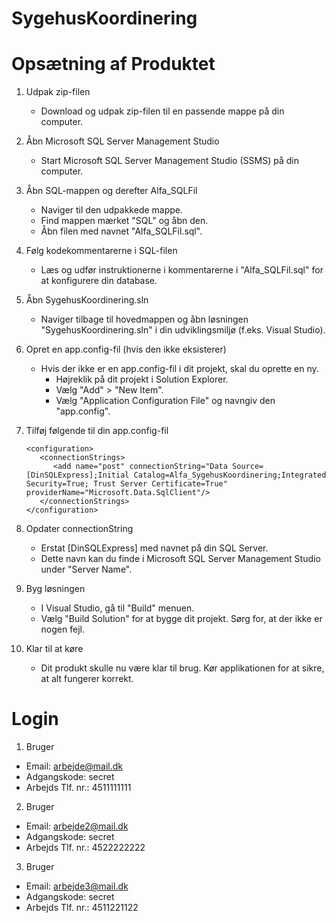 # SygehusKoordinering

# Opsætning af Produktet

1. Udpak zip-filen
   - Download og udpak zip-filen til en passende mappe på din computer.

2. Åbn Microsoft SQL Server Management Studio
   - Start Microsoft SQL Server Management Studio (SSMS) på din computer.

3. Åbn SQL-mappen og derefter Alfa_SQLFil
   - Naviger til den udpakkede mappe.
   - Find mappen mærket "SQL" og åbn den.
   - Åbn filen med navnet "Alfa_SQLFil.sql".

4. Følg kodekommentarerne i SQL-filen
   - Læs og udfør instruktionerne i kommentarerne i "Alfa_SQLFil.sql" for at konfigurere din database.

 5. Åbn SygehusKoordinering.sln
    - Naviger tilbage til hovedmappen og åbn løsningen "SygehusKoordinering.sln" i din udviklingsmiljø (f.eks. Visual Studio).

 6. Opret en app.config-fil (hvis den ikke eksisterer)
     - Hvis der ikke er en app.config-fil i dit projekt, skal du oprette en ny.
       - Højreklik på dit projekt i Solution Explorer.
       - Vælg "Add" > "New Item".
       - Vælg "Application Configuration File" og navngiv den "app.config".

7. Tilføj følgende til din app.config-fil
   ```
   <configuration>
      <connectionStrings>
         <add name="post" connectionString="Data Source=[DinSQLExpress];Initial Catalog=Alfa_SygehusKoordinering;Integrated Security=True; Trust Server Certificate=True" providerName="Microsoft.Data.SqlClient"/>
      </connectionStrings>
   </configuration>
   ```

8. Opdater connectionString
    - Erstat [DinSQLExpress] med navnet på din SQL Server.
    - Dette navn kan du finde i Microsoft SQL Server Management Studio under "Server Name".
9. Byg løsningen
    - I Visual Studio, gå til "Build" menuen.
    - Vælg "Build Solution" for at bygge dit projekt. Sørg for, at der ikke er nogen fejl.
   
10. Klar til at køre
    - Dit produkt skulle nu være klar til brug. Kør applikationen for at sikre, at alt fungerer korrekt.

# Login
1.	Bruger
   - Email: arbejde@mail.dk
   - Adgangskode: secret
   - Arbejds Tlf. nr.: 4511111111
2.	Bruger
  - Email: arbejde2@mail.dk
  - Adgangskode: secret
  - Arbejds Tlf. nr.: 4522222222
3.	Bruger
  - Email: arbejde3@mail.dk
  - Adgangskode: secret
  - Arbejds Tlf. nr.: 4511221122
